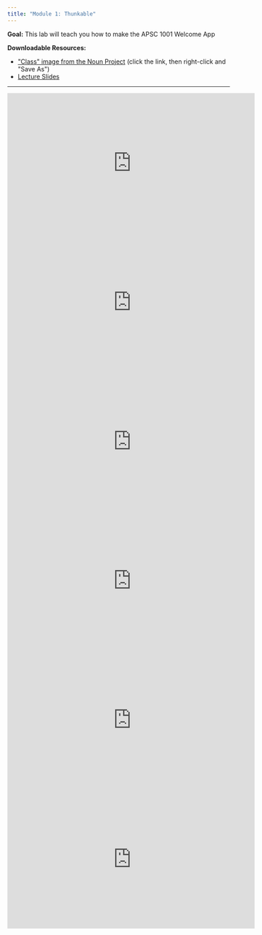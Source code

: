 ```yaml
---
title: "Module 1: Thunkable"
---
```


**Goal:** This lab will teach you how to make the APSC 1001 Welcome App

**Downloadable Resources:** 
- ["Class" image from the Noun Project](/files/noun_class.png) (click the link, then right-click and "Save As")
- <a href="{{ site.baseurl }}/files/thunkable_week1.pdf" target="_blank">Lecture Slides</a>

<hr/>

<iframe width="560" height="315" src="https://www.youtube.com/embed/bnFVKUegZhc" frameborder="0" allow="accelerometer; autoplay; clipboard-write; encrypted-media; gyroscope; picture-in-picture" allowfullscreen></iframe>

<iframe width="560" height="315" src="https://www.youtube.com/embed/fkeIxgEYvFY" frameborder="0" allow="accelerometer; autoplay; clipboard-write; encrypted-media; gyroscope; picture-in-picture" allowfullscreen></iframe>

<iframe width="560" height="315" src="https://www.youtube.com/embed/PMHHTzylTfE" frameborder="0" allow="accelerometer; autoplay; clipboard-write; encrypted-media; gyroscope; picture-in-picture" allowfullscreen></iframe>

<iframe width="560" height="315" src="https://www.youtube.com/embed/_gj9Cu4vPK4" frameborder="0" allow="accelerometer; autoplay; clipboard-write; encrypted-media; gyroscope; picture-in-picture" allowfullscreen></iframe>

<iframe width="560" height="315" src="https://www.youtube.com/embed/lkNJijSD3xE" frameborder="0" allow="accelerometer; autoplay; clipboard-write; encrypted-media; gyroscope; picture-in-picture" allowfullscreen></iframe>

<iframe width="560" height="315" src="https://www.youtube.com/embed/Wpv-knN8igg" frameborder="0" allow="accelerometer; autoplay; clipboard-write; encrypted-media; gyroscope; picture-in-picture" allowfullscreen></iframe>
